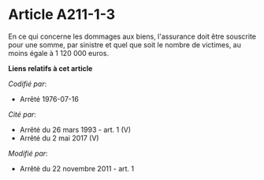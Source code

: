 # Article A211-1-3

En ce qui concerne les dommages aux biens, l'assurance doit être souscrite pour une somme, par sinistre et quel que soit le
nombre de victimes, au moins égale à 1 120 000 euros.

**Liens relatifs à cet article**

_Codifié par_:

  - Arrêté 1976-07-16

_Cité par_:

  - Arrêté du 26 mars 1993 - art. 1 (V)
  - Arrêté du 2 mai 2017 (V)

_Modifié par_:

  - Arrêté du 22 novembre 2011 - art. 1
